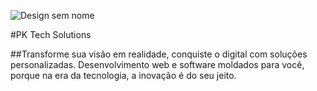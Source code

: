 ![Design sem nome](https://github.com/PedroKons/Aprendizado-git-github/assets/108807271/348c2d8f-3758-4f77-bed7-1a3f803ca652)

#PK Tech Solutions

##Transforme sua visão em realidade, conquiste o digital com soluções personalizadas. Desenvolvimento web e software moldados para você, porque na era da tecnologia, a inovação é do seu jeito.
